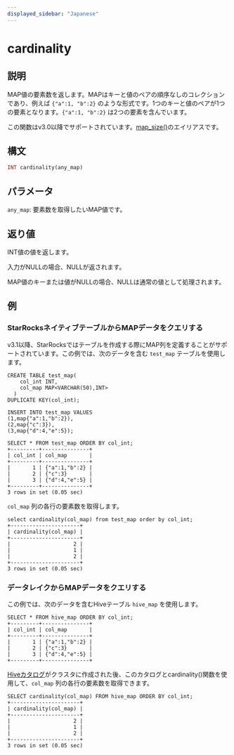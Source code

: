 ```yaml
---
displayed_sidebar: "Japanese"
---
```


# cardinality

## 説明

MAP値の要素数を返します。MAPはキーと値のペアの順序なしのコレクションであり、例えば `{"a":1, "b":2}` のような形式です。1つのキーと値のペアが1つの要素となります。`{"a":1, "b":2}` は2つの要素を含んでいます。

この関数はv3.0以降でサポートされています。[map_size()](map_size.md)のエイリアスです。

## 構文

```Haskell
INT cardinality(any_map)
```

## パラメータ

`any_map`: 要素数を取得したいMAP値です。

## 返り値

INT値の値を返します。

入力がNULLの場合、NULLが返されます。

MAP値のキーまたは値がNULLの場合、NULLは通常の値として処理されます。

## 例

### StarRocksネイティブテーブルからMAPデータをクエリする

v3.1以降、StarRocksではテーブルを作成する際にMAP列を定義することがサポートされています。この例では、次のデータを含む `test_map` テーブルを使用します。

```Plain
CREATE TABLE test_map(
    col_int INT,
    col_map MAP<VARCHAR(50),INT>
  )
DUPLICATE KEY(col_int);

INSERT INTO test_map VALUES
(1,map{"a":1,"b":2}),
(2,map{"c":3}),
(3,map{"d":4,"e":5});

SELECT * FROM test_map ORDER BY col_int;
+---------+---------------+
| col_int | col_map       |
+---------+---------------+
|       1 | {"a":1,"b":2} |
|       2 | {"c":3}       |
|       3 | {"d":4,"e":5} |
+---------+---------------+
3 rows in set (0.05 sec)
```

`col_map` 列の各行の要素数を取得します。

```Plaintext
select cardinality(col_map) from test_map order by col_int;
+----------------------+
| cardinality(col_map) |
+----------------------+
|                    2 |
|                    1 |
|                    2 |
+----------------------+
3 rows in set (0.05 sec)
```

### データレイクからMAPデータをクエリする

この例では、次のデータを含むHiveテーブル `hive_map` を使用します。

```Plaintext
SELECT * FROM hive_map ORDER BY col_int;
+---------+---------------+
| col_int | col_map       |
+---------+---------------+
|       1 | {"a":1,"b":2} |
|       2 | {"c":3}       |
|       3 | {"d":4,"e":5} |
+---------+---------------+
```

[Hiveカタログ](../../../data_source/catalog/hive_catalog.md#create-a-hive-catalog)がクラスタに作成された後、このカタログとcardinality()関数を使用して、`col_map` 列の各行の要素数を取得できます。

```Plaintext
SELECT cardinality(col_map) FROM hive_map ORDER BY col_int;
+----------------------+
| cardinality(col_map) |
+----------------------+
|                    2 |
|                    1 |
|                    2 |
+----------------------+
3 rows in set (0.05 sec)
```
